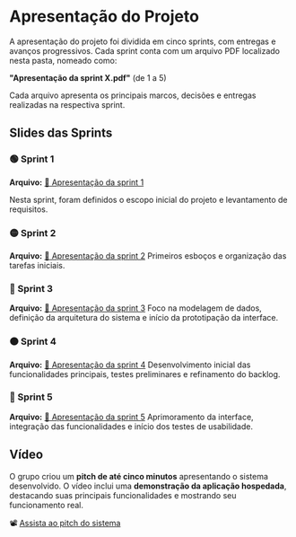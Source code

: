 # Apresentação do Projeto

A apresentação do projeto foi dividida em cinco sprints, com entregas e avanços progressivos. Cada sprint conta com um arquivo PDF localizado nesta pasta, nomeado como:

**"Apresentação da sprint X.pdf"** (de 1 a 5)

Cada arquivo apresenta os principais marcos, decisões e entregas realizadas na respectiva sprint.

## Slides das Sprints

### 🟢 Sprint 1  
**Arquivo:** [📄 Apresentação da sprint 1](./Apresentação%20da%20sprint%201.pdf)

Nesta sprint, foram definidos o escopo inicial do projeto e levantamento de requisitos.

### 🟡 Sprint 2  
**Arquivo:** [📄 Apresentação da sprint 2](./Apresentação%20da%20sprint%202.pdf)
Primeiros esboços e organização das tarefas iniciais.

### 🔵 Sprint 3  
**Arquivo:** [📄 Apresentação da sprint 3](./Apresentação%20da%20sprint%203.pdf)
Foco na modelagem de dados, definição da arquitetura do sistema e início da prototipação da interface. 

### 🟠 Sprint 4  
**Arquivo:** [📄 Apresentação da sprint 4](./Apresentação%20da%20sprint%204.pdf) 
Desenvolvimento inicial das funcionalidades principais, testes preliminares e refinamento do backlog.

### 🔴 Sprint 5  
**Arquivo:** [📄 Apresentação da sprint 5](./Apresentação%20da%20sprint%205.pdf) 
Aprimoramento da interface, integração das funcionalidades e início dos testes de usabilidade.

## Vídeo

O grupo criou um **pitch de até cinco minutos** apresentando o sistema desenvolvido. O vídeo inclui uma **demonstração da aplicação hospedada**, destacando suas principais funcionalidades e mostrando seu funcionamento real.

📽️ [Assista ao pitch do sistema](./pitch-reamostra-github.mp4)

